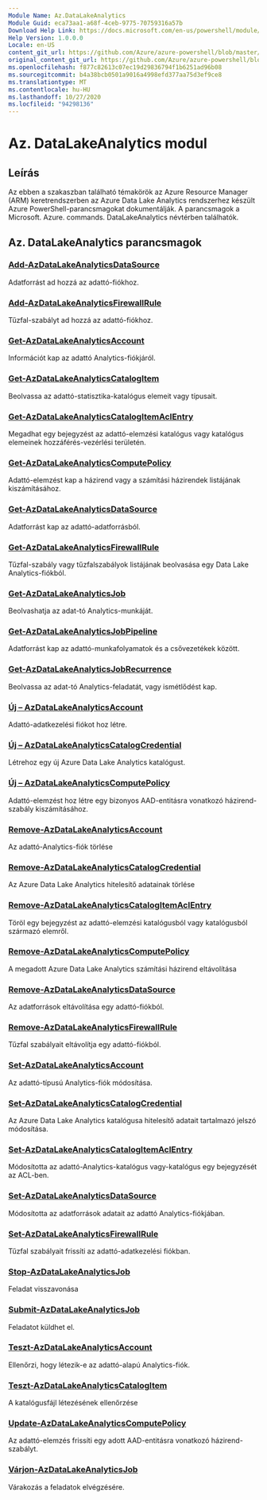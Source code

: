 ```yaml
---
Module Name: Az.DataLakeAnalytics
Module Guid: eca73aa1-a68f-4ceb-9775-70759316a57b
Download Help Link: https://docs.microsoft.com/en-us/powershell/module/az.datalakeanalytics
Help Version: 1.0.0.0
Locale: en-US
content_git_url: https://github.com/Azure/azure-powershell/blob/master/src/DataLakeAnalytics/DataLakeAnalytics/help/Az.DataLakeAnalytics.md
original_content_git_url: https://github.com/Azure/azure-powershell/blob/master/src/DataLakeAnalytics/DataLakeAnalytics/help/Az.DataLakeAnalytics.md
ms.openlocfilehash: f877c82613c07ec19d29836794f1b6251ad96b08
ms.sourcegitcommit: b4a38bcb0501a9016a4998efd377aa75d3ef9ce8
ms.translationtype: MT
ms.contentlocale: hu-HU
ms.lasthandoff: 10/27/2020
ms.locfileid: "94298136"
---
```

# Az. DataLakeAnalytics modul
## Leírás
Az ebben a szakaszban található témakörök az Azure Resource Manager (ARM) keretrendszerben az Azure Data Lake Analytics rendszerhez készült Azure PowerShell-parancsmagokat dokumentálják. A parancsmagok a Microsoft. Azure. commands. DataLakeAnalytics névtérben találhatók.

## Az. DataLakeAnalytics parancsmagok
### [Add-AzDataLakeAnalyticsDataSource](Add-AzDataLakeAnalyticsDataSource.md)
Adatforrást ad hozzá az adattó-fiókhoz.

### [Add-AzDataLakeAnalyticsFirewallRule](Add-AzDataLakeAnalyticsFirewallRule.md)
Tűzfal-szabályt ad hozzá az adattó-fiókhoz.

### [Get-AzDataLakeAnalyticsAccount](Get-AzDataLakeAnalyticsAccount.md)
Információt kap az adattó Analytics-fiókjáról.

### [Get-AzDataLakeAnalyticsCatalogItem](Get-AzDataLakeAnalyticsCatalogItem.md)
Beolvassa az adattó-statisztika-katalógus elemeit vagy típusait.

### [Get-AzDataLakeAnalyticsCatalogItemAclEntry](Get-AzDataLakeAnalyticsCatalogItemAclEntry.md)
Megadhat egy bejegyzést az adattó-elemzési katalógus vagy katalógus elemeinek hozzáférés-vezérlési területén.

### [Get-AzDataLakeAnalyticsComputePolicy](Get-AzDataLakeAnalyticsComputePolicy.md)
Adattó-elemzést kap a házirend vagy a számítási házirendek listájának kiszámításához.

### [Get-AzDataLakeAnalyticsDataSource](Get-AzDataLakeAnalyticsDataSource.md)
Adatforrást kap az adattó-adatforrásból.

### [Get-AzDataLakeAnalyticsFirewallRule](Get-AzDataLakeAnalyticsFirewallRule.md)
Tűzfal-szabály vagy tűzfalszabályok listájának beolvasása egy Data Lake Analytics-fiókból.

### [Get-AzDataLakeAnalyticsJob](Get-AzDataLakeAnalyticsJob.md)
Beolvashatja az adat-tó Analytics-munkáját.

### [Get-AzDataLakeAnalyticsJobPipeline](Get-AzDataLakeAnalyticsJobPipeline.md)
Adatforrást kap az adattó-munkafolyamatok és a csővezetékek között.

### [Get-AzDataLakeAnalyticsJobRecurrence](Get-AzDataLakeAnalyticsJobRecurrence.md)
Beolvassa az adat-tó Analytics-feladatát, vagy ismétlődést kap.

### [Új – AzDataLakeAnalyticsAccount](New-AzDataLakeAnalyticsAccount.md)
Adattó-adatkezelési fiókot hoz létre.

### [Új – AzDataLakeAnalyticsCatalogCredential](New-AzDataLakeAnalyticsCatalogCredential.md)
Létrehoz egy új Azure Data Lake Analytics katalógust.

### [Új – AzDataLakeAnalyticsComputePolicy](New-AzDataLakeAnalyticsComputePolicy.md)
Adattó-elemzést hoz létre egy bizonyos AAD-entitásra vonatkozó házirend-szabály kiszámításához.

### [Remove-AzDataLakeAnalyticsAccount](Remove-AzDataLakeAnalyticsAccount.md)
Az adattó-Analytics-fiók törlése

### [Remove-AzDataLakeAnalyticsCatalogCredential](Remove-AzDataLakeAnalyticsCatalogCredential.md)
Az Azure Data Lake Analytics hitelesítő adatainak törlése

### [Remove-AzDataLakeAnalyticsCatalogItemAclEntry](Remove-AzDataLakeAnalyticsCatalogItemAclEntry.md)
Töröl egy bejegyzést az adattó-elemzési katalógusból vagy katalógusból származó elemről.

### [Remove-AzDataLakeAnalyticsComputePolicy](Remove-AzDataLakeAnalyticsComputePolicy.md)
A megadott Azure Data Lake Analytics számítási házirend eltávolítása

### [Remove-AzDataLakeAnalyticsDataSource](Remove-AzDataLakeAnalyticsDataSource.md)
Az adatforrások eltávolítása egy adattó-fiókból.

### [Remove-AzDataLakeAnalyticsFirewallRule](Remove-AzDataLakeAnalyticsFirewallRule.md)
Tűzfal szabályait eltávolítja egy adattó-fiókból.

### [Set-AzDataLakeAnalyticsAccount](Set-AzDataLakeAnalyticsAccount.md)
Az adattó-típusú Analytics-fiók módosítása.

### [Set-AzDataLakeAnalyticsCatalogCredential](Set-AzDataLakeAnalyticsCatalogCredential.md)
Az Azure Data Lake Analytics katalógusa hitelesítő adatait tartalmazó jelszó módosítása.

### [Set-AzDataLakeAnalyticsCatalogItemAclEntry](Set-AzDataLakeAnalyticsCatalogItemAclEntry.md)
Módosította az adattó-Analytics-katalógus vagy-katalógus egy bejegyzését az ACL-ben.

### [Set-AzDataLakeAnalyticsDataSource](Set-AzDataLakeAnalyticsDataSource.md)
Módosította az adatforrások adatait az adattó Analytics-fiókjában.

### [Set-AzDataLakeAnalyticsFirewallRule](Set-AzDataLakeAnalyticsFirewallRule.md)
Tűzfal szabályait frissíti az adattó-adatkezelési fiókban.

### [Stop-AzDataLakeAnalyticsJob](Stop-AzDataLakeAnalyticsJob.md)
Feladat visszavonása

### [Submit-AzDataLakeAnalyticsJob](Submit-AzDataLakeAnalyticsJob.md)
Feladatot küldhet el.

### [Teszt-AzDataLakeAnalyticsAccount](Test-AzDataLakeAnalyticsAccount.md)
Ellenőrzi, hogy létezik-e az adattó-alapú Analytics-fiók.

### [Teszt-AzDataLakeAnalyticsCatalogItem](Test-AzDataLakeAnalyticsCatalogItem.md)
A katalógusfájl létezésének ellenőrzése

### [Update-AzDataLakeAnalyticsComputePolicy](Update-AzDataLakeAnalyticsComputePolicy.md)
Az adattó-elemzés frissíti egy adott AAD-entitásra vonatkozó házirend-szabályt.

### [Várjon-AzDataLakeAnalyticsJob](Wait-AzDataLakeAnalyticsJob.md)
Várakozás a feladatok elvégzésére.

